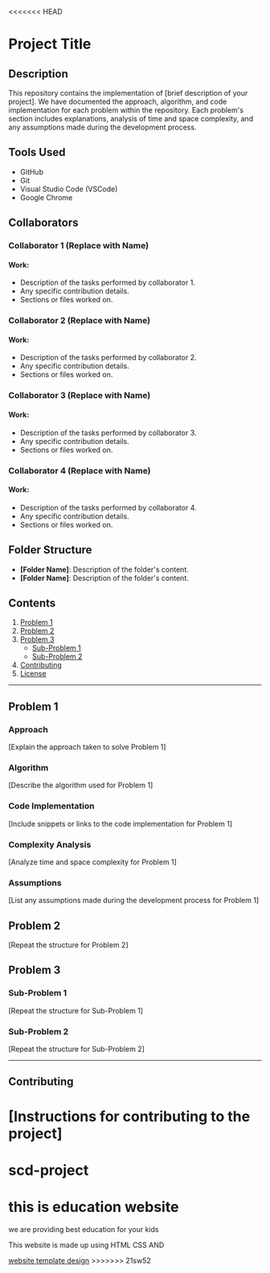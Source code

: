 <<<<<<< HEAD
# Project Title

## Description

This repository contains the implementation of [brief description of your project]. We have documented the approach, algorithm, and code implementation for each problem within the repository. Each problem's section includes explanations, analysis of time and space complexity, and any assumptions made during the development process.

## Tools Used

- GitHub
- Git
- Visual Studio Code (VSCode)
- Google Chrome

## Collaborators

### Collaborator 1 (Replace with Name)

#### Work:

- Description of the tasks performed by collaborator 1.
- Any specific contribution details.
- Sections or files worked on.

### Collaborator 2 (Replace with Name)

#### Work:

- Description of the tasks performed by collaborator 2.
- Any specific contribution details.
- Sections or files worked on.

### Collaborator 3 (Replace with Name)

#### Work:

- Description of the tasks performed by collaborator 3.
- Any specific contribution details.
- Sections or files worked on.

### Collaborator 4 (Replace with Name)

#### Work:

- Description of the tasks performed by collaborator 4.
- Any specific contribution details.
- Sections or files worked on.

## Folder Structure

- **[Folder Name]**: Description of the folder's content.
- **[Folder Name]**: Description of the folder's content.

## Contents

1. [Problem 1](#problem-1)
2. [Problem 2](#problem-2)
3. [Problem 3](#problem-3)
   - [Sub-Problem 1](#sub-problem-1)
   - [Sub-Problem 2](#sub-problem-2)
4. [Contributing](#contributing)
5. [License](#license)

---

## Problem 1

### Approach

[Explain the approach taken to solve Problem 1]

### Algorithm

[Describe the algorithm used for Problem 1]

### Code Implementation

[Include snippets or links to the code implementation for Problem 1]

### Complexity Analysis

[Analyze time and space complexity for Problem 1]

### Assumptions

[List any assumptions made during the development process for Problem 1]

## Problem 2

[Repeat the structure for Problem 2]

## Problem 3

### Sub-Problem 1

[Repeat the structure for Sub-Problem 1]

### Sub-Problem 2

[Repeat the structure for Sub-Problem 2]

---

## Contributing

[Instructions for contributing to the project]
=======
# scd-project
 <h1>this is education website </h1>
    <p>we are providing best education for your kids</p>
    <p>This website is made up using HTML CSS AND</p>
     <a href="http://" target="_blank" rel="noopener noreferrer">website template design</a>
>>>>>>> 21sw52
